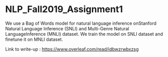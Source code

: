 # NLP_Fall2019_Assignment1

We use a Bag of Words model for natural language inference onStanford Natural Language Inference (SNLI) and Multi-Genre Natural LanguageInference (MNLI) dataset. We train the model on SNLI dataset and finetune it on MNLI dataset.

Link to write-up : https://www.overleaf.com/read/jdbwzrwbxzsg
